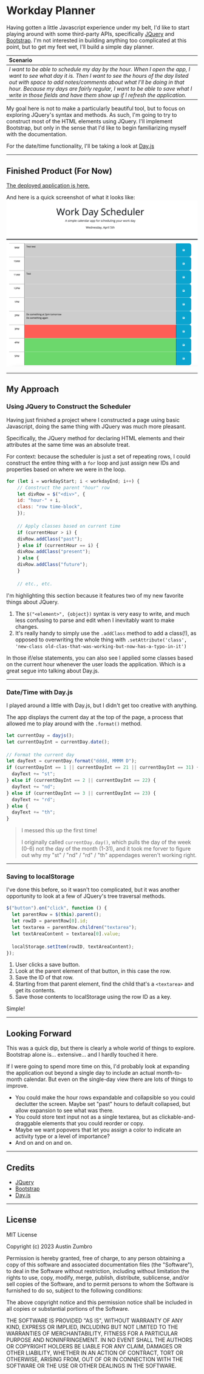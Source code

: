 # Workday Planner

Having gotten a little Javascript experience under my belt, I'd like to start playing around with some third-party APIs, specifically [JQuery](https://jquery.com/) and [Bootstrap](https://getbootstrap.com/). I'm not interested in building anything too complicated at this point, but to get my feet wet, I'll build a simple day planner.

| **Scenario**                                                                                                                                                                                                                                                                                                                                                                     |
| :------------------------------------------------------------------------------------------------------------------------------------------------------------------------------------------------------------------------------------------------------------------------------------------------------------------------------------------------------------------------------- |
| _I want to be able to schedule my day by the hour. When I open the app, I want to see what day it is. Then I want to see the hours of the day listed out with space to add notes/comments about what I'll be doing in that hour. Because my days are fairly regular, I want to be able to save what I write in those fields and have them show up if I refresh the application._ |

My goal here is not to make a particularly beautiful tool, but to focus on exploring JQuery's syntax and methods. As such, I'm going to try to construct most of the HTML elements using JQuery. I'll implement Bootstrap, but only in the sense that I'd like to begin familiarizing myself with the documentation.

For the date/time functionality, I'll be taking a look at [Day.js](https://day.js.org/)

---

## Finished Product (For Now)

[The deployed application is here.](https://austinzumbro.github.io/workday-planner)

And here is a quick screenshot of what it looks like:
![screenshot](screenshot.png)

---

## My Approach

### Using JQuery to Construct the Scheduler

Having just finished a project where I constructed a page using basic Javascript, doing the same thing with JQuery was much more pleasant.

Specifically, the JQuery method for declaring HTML elements and their attributes at the same time was an absolute treat.

For context: because the scheduler is just a set of repeating rows, I could construct the entire thing with a `for` loop and just assign new IDs and properties based on where we were in the loop.

```javascript
for (let i = workdayStart; i < workdayEnd; i++) {
    // Construct the parent "hour" row
    let divRow = $("<div>", {
    id: "hour-" + i,
    class: "row time-block",
    });

    // Apply classes based on current time
    if (currentHour > i) {
    divRow.addClass("past");
    } else if (currentHour == i) {
    divRow.addClass("present");
    } else {
    divRow.addClass("future");
    }

    // etc., etc.
```

I'm highlighting this section because it features two of my new favorite things about JQuery.

1. The `$("<element>", {object})` syntax is very easy to write, and much less confusing to parse and edit when I inevitably want to make changes.
2. It's really handy to simply use the `.addClass` method to add a class(!), as opposed to overwriting the whole thing with `.setAttribute('class', 'new-class old-clas-that-was-working-but-now-has-a-typo-in-it')`

In those if/else statements, you can also see I applied some classes based on the current hour whenever the user loads the application. Which is a great segue into talking about Day.js.

---

### Date/Time with Day.js

I played around a little with Day.js, but I didn't get too creative with anything.

The app displays the current day at the top of the page, a process that allowed me to play around with the `.format()` method.

```javascript
let currentDay = dayjs();
let currentDayInt = currentDay.date();

// Format the current day
let dayText = currentDay.format("dddd, MMMM D");
if (currentDayInt == 1 || currentDayInt == 21 || currentDayInt == 31) {
  dayText += "st";
} else if (currentDayInt == 2 || currentDayInt == 22) {
  dayText += "nd";
} else if (currentDayInt == 3 || currentDayInt == 23) {
  dayText += "rd";
} else {
  dayText += "th";
}
```

> I messed this up the first time!
>
> I originally called `currentDay.day()`, which pulls the day of the week (0-6) not the day of the month (1-31), and it took me forver to figure out why my "st" / "nd" / "rd" / "th" appendages weren't working right.

---

### Saving to localStorage

I've done this before, so it wasn't too complicated, but it was another opportunity to look at a few of JQuery's tree traversal methods.

```javascript
$("button").on("click", function () {
  let parentRow = $(this).parent();
  let rowID = parentRow[0].id;
  let textarea = parentRow.children("textarea");
  let textAreaContent = textarea[0].value;

  localStorage.setItem(rowID, textAreaContent);
});
```

1. User clicks a save button.
2. Look at the parent element of that button, in this case the row.
3. Save the ID of that row.
4. Starting from that parent element, find the child that's a `<textarea>` and get its contents.
5. Save those contents to localStorage using the row ID as a key.

Simple!

---

## Looking Forward

This was a quick dip, but there is clearly a whole world of things to explore. Bootstrap alone is... extensive... and I hardly touched it here.

If I were going to spend more time on this, I'd probably look at expanding the application out beyond a single day to include an actual month-to-month calendar. But even on the single-day view there are lots of things to improve.

- You could make the hour rows expandable and collapsible so you could declutter the screen. Maybe set "past" hours to default collapsed, but allow expansion to see what was there.
- You could store text input not as a single textarea, but as clickable-and-draggable elements that you could reorder or copy.
- Maybe we want popovers that let you assign a color to indicate an activity type or a level of importance?
- And on and on and on.

---

## Credits

- [JQuery](https://jquery.com/)
- [Bootstrap](https://getbootstrap.com/)
- [Day.js](https://day.js.org/)

---

## License

MIT License

Copyright (c) 2023 Austin Zumbro

Permission is hereby granted, free of charge, to any person obtaining a copy
of this software and associated documentation files (the "Software"), to deal
in the Software without restriction, including without limitation the rights
to use, copy, modify, merge, publish, distribute, sublicense, and/or sell
copies of the Software, and to permit persons to whom the Software is
furnished to do so, subject to the following conditions:

The above copyright notice and this permission notice shall be included in all
copies or substantial portions of the Software.

THE SOFTWARE IS PROVIDED "AS IS", WITHOUT WARRANTY OF ANY KIND, EXPRESS OR
IMPLIED, INCLUDING BUT NOT LIMITED TO THE WARRANTIES OF MERCHANTABILITY,
FITNESS FOR A PARTICULAR PURPOSE AND NONINFRINGEMENT. IN NO EVENT SHALL THE
AUTHORS OR COPYRIGHT HOLDERS BE LIABLE FOR ANY CLAIM, DAMAGES OR OTHER
LIABILITY, WHETHER IN AN ACTION OF CONTRACT, TORT OR OTHERWISE, ARISING FROM,
OUT OF OR IN CONNECTION WITH THE SOFTWARE OR THE USE OR OTHER DEALINGS IN THE
SOFTWARE.
